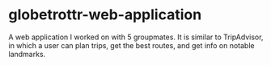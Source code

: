 # globetrottr-web-application
A web application I worked on with 5 groupmates. It is similar to TripAdvisor, in which a user can plan trips, get the best routes, and get info on notable landmarks. 
